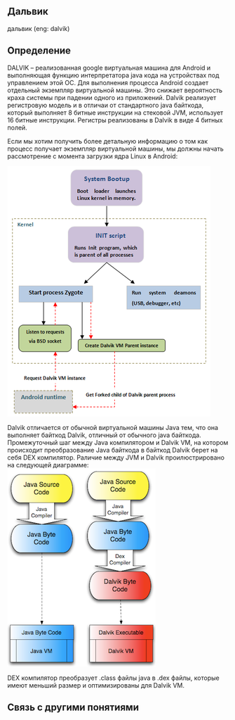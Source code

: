 ## Дальвик
дальвик (eng: dalvik) 

## Определение
DALVIK – реализованная google виртуальная машина для Android и выполняющая функцию интерпретатора java кода на устройствах под управлением этой ОС. Для выполнения процесса Android создает отдельный экземпляр виртуальной машины. Это снижает вероятность краха системы при падении одного из приложений. Dalvik реализует регистровую модель и в отличаи от стандартного java байткода, который выполняет 8 битные инструкции на стековой JVM, использует 16 битные инструкции. Регистры реализованы в Dalvik в виде 4 битных полей.

Если мы хотим получить более детальную информацию о том как процесс получает экземпляр виртуальной машины, мы должны начать рассмотрение с момента загрузки ядра Linux в Android:

![androidboot](https://github.com/vernikkkkkkkkkkkkkkkkkkk/concept_new/blob/main/images/androidboot.png)

Dalvik отличается от обычной виртуальной машины Java тем, что она выполняет байткод Dalvik, отличный от обычного java байткода. Промежуточный шаг между Java компилятором и Dalvik VM, на котором происходит преобразование Java байткода в байткод Dalvik берет на себя DEX компилятор. Раличие между JVM и Dalvik проилюстрировано на следующей диаграмме:
![dalvikoperation](https://github.com/vernikkkkkkkkkkkkkkkkkkk/concept_new/blob/main/images/dalvikoperation.png)

DEX компилятор преобразует .class файлы java в .dex файлы, которые имеют меньший размер и оптимизированы для Dalvik VM.
## Cвязь с другими понятиями 

